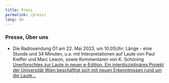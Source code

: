 ```yaml
---
title: Press
permalink: /press/
lang: de
---
```


### Presse, Über uns

- Die Radiosendung Ö1 am 22. Mai 2023, um 10.05Uhr; Länge - eine Stunde und 34 Minuten, u.a. mit Interpretationen auf Laute von Paul Kieffer und Marc Lewon, sowie Kommentaren von K. Schöning   
[Unerforschtes zur Laute in neuer e-Edition. Ein interdisziplinäres Projekt der Universität Wien beschäftigt sich mit neuen Erkenntnissen rund um die Laute...](https://oe1.orf.at/programm/20230522/719780/Unerforschtes-zur-Laute-in-neuer-e-Edition)

